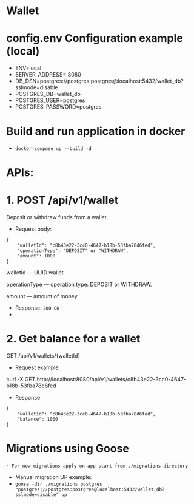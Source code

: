 # Wallet

# config.env Configuration example (local)
- ENV=local
- SERVER_ADDRESS=:8080
- DB_DSN=postgres://postgres:postgres@localhost:5432/wallet_db?sslmode=disable
- POSTGRES_DB=wallet_db
- POSTGRES_USER=postgres
- POSTGRES_PASSWORD=postgres

# Build and run application in docker
- ```docker-compose up --build -d```

# APIs:
# 1.  POST /api/v1/wallet

Deposit or withdraw funds from a wallet.

- Request body:

```
{
    "walletId": "c8b43e22-3cc0-4647-b18b-53fba78d6fed",
    "operationType": "DEPOSIT" or "WITHDRAW",
    "amount": 1000
}
```

walletId — UUID wallet.

operationType — operation type: DEPOSIT or WITHDRAW.

amount — amount of money.

- Response: 
 ``200 OK``
- 
# 2. Get balance for a wallet
   GET /api/v1/wallets/{walletId}

- Request example

curl -X GET http://localhost:8080/api/v1/wallets/c8b43e22-3cc0-4647-b18b-53fba78d6fed

- Response

```
{
    "walletId": "c8b43e22-3cc0-4647-b18b-53fba78d6fed",
    "balance": 1000
}
```

# Migrations using Goose
-` For now migrations apply on app start from ./migrations directory`

- Manual migration UP example:
- ```goose -dir ./migrations postgres "postgres://postgres:postgres@localhost:5432/wallet_db?sslmode=disable" up```
